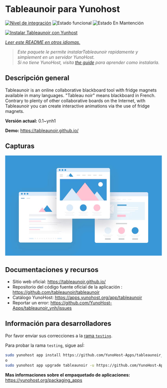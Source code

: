 <!--
Este archivo README esta generado automaticamente<https://github.com/YunoHost/apps/tree/master/tools/readme_generator>
No se debe editar a mano.
-->

# Tableaunoir para Yunohost

[![Nivel de integración](https://dash.yunohost.org/integration/tableaunoir.svg)](https://ci-apps.yunohost.org/ci/apps/tableaunoir/) ![Estado funcional](https://ci-apps.yunohost.org/ci/badges/tableaunoir.status.svg) ![Estado En Mantención](https://ci-apps.yunohost.org/ci/badges/tableaunoir.maintain.svg)

[![Instalar Tableaunoir con Yunhost](https://install-app.yunohost.org/install-with-yunohost.svg)](https://install-app.yunohost.org/?app=tableaunoir)

*[Leer este README en otros idiomas.](./ALL_README.md)*

> *Este paquete le permite instalarTableaunoir rapidamente y simplement en un servidor YunoHost.*  
> *Si no tiene YunoHost, visita [the guide](https://yunohost.org/install) para aprender como instalarla.*

## Descripción general

Tableaunoir is an online collaborative blackboard tool with fridge magnets available in many languages. "Tableau noir" means blackboard in French. Contrary to plenty of other collaborative boards on the Internet, with Tableaunoir you can create interactive animations via the use of fridge magnets.

**Versión actual:** 0.1~ynh1

**Demo:** <https://tableaunoir.github.io/>

## Capturas

![Captura de Tableaunoir](./doc/screenshots/example.jpg)

## Documentaciones y recursos

- Sitio web oficial: <https://tableaunoir.github.io/>
- Repositorio del código fuente oficial de la aplicación : <https://github.com/tableaunoir/tableaunoir>
- Catálogo YunoHost: <https://apps.yunohost.org/app/tableaunoir>
- Reportar un error: <https://github.com/YunoHost-Apps/tableaunoir_ynh/issues>

## Información para desarrolladores

Por favor enviar sus correcciones a la [rama `testing`](https://github.com/YunoHost-Apps/tableaunoir_ynh/tree/testing).

Para probar la rama `testing`, sigue asÍ:

```bash
sudo yunohost app install https://github.com/YunoHost-Apps/tableaunoir_ynh/tree/testing --debug
o
sudo yunohost app upgrade tableaunoir -u https://github.com/YunoHost-Apps/tableaunoir_ynh/tree/testing --debug
```

**Mas informaciones sobre el empaquetado de aplicaciones:** <https://yunohost.org/packaging_apps>
